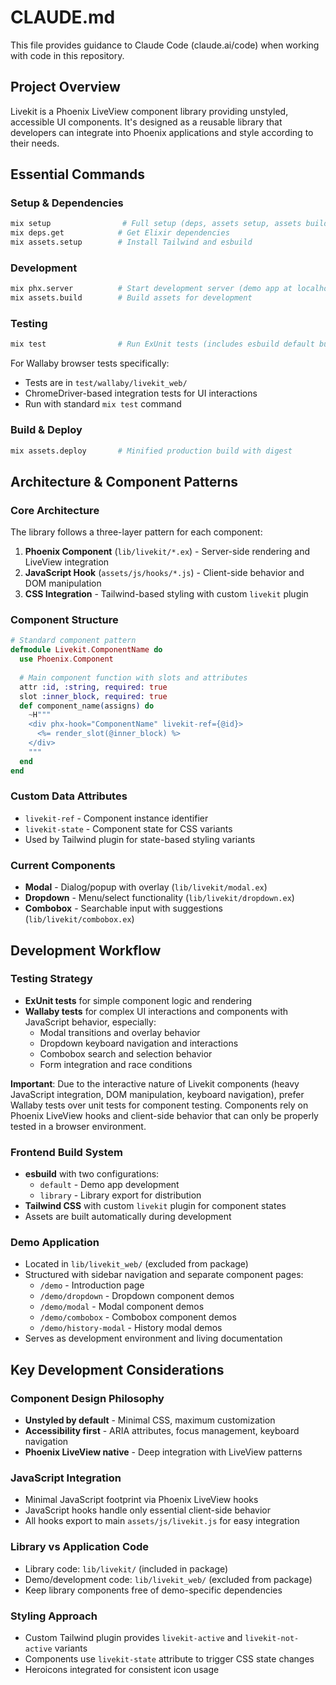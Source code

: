 # CLAUDE.md

This file provides guidance to Claude Code (claude.ai/code) when working with code in this repository.

## Project Overview

Livekit is a Phoenix LiveView component library providing unstyled, accessible UI components. It's designed as a reusable library that developers can integrate into Phoenix applications and style according to their needs.

## Essential Commands

### Setup & Dependencies
```bash
mix setup                # Full setup (deps, assets setup, assets build)
mix deps.get            # Get Elixir dependencies
mix assets.setup        # Install Tailwind and esbuild
```

### Development
```bash
mix phx.server          # Start development server (demo app at localhost:4000)
mix assets.build        # Build assets for development
```

### Testing
```bash
mix test                # Run ExUnit tests (includes esbuild default build)
```

For Wallaby browser tests specifically:
- Tests are in `test/wallaby/livekit_web/`
- ChromeDriver-based integration tests for UI interactions
- Run with standard `mix test` command

### Build & Deploy
```bash
mix assets.deploy       # Minified production build with digest
```

## Architecture & Component Patterns

### Core Architecture
The library follows a three-layer pattern for each component:
1. **Phoenix Component** (`lib/livekit/*.ex`) - Server-side rendering and LiveView integration
2. **JavaScript Hook** (`assets/js/hooks/*.js`) - Client-side behavior and DOM manipulation  
3. **CSS Integration** - Tailwind-based styling with custom `livekit` plugin

### Component Structure
```elixir
# Standard component pattern
defmodule Livekit.ComponentName do
  use Phoenix.Component
  
  # Main component function with slots and attributes
  attr :id, :string, required: true
  slot :inner_block, required: true
  def component_name(assigns) do
    ~H"""
    <div phx-hook="ComponentName" livekit-ref={@id}>
      <%= render_slot(@inner_block) %>
    </div>
    """
  end
end
```

### Custom Data Attributes
- `livekit-ref` - Component instance identifier
- `livekit-state` - Component state for CSS variants
- Used by Tailwind plugin for state-based styling variants

### Current Components
- **Modal** - Dialog/popup with overlay (`lib/livekit/modal.ex`)
- **Dropdown** - Menu/select functionality (`lib/livekit/dropdown.ex`)
- **Combobox** - Searchable input with suggestions (`lib/livekit/combobox.ex`)

## Development Workflow

### Testing Strategy
- **ExUnit tests** for simple component logic and rendering
- **Wallaby tests** for complex UI interactions and components with JavaScript behavior, especially:
  - Modal transitions and overlay behavior  
  - Dropdown keyboard navigation and interactions
  - Combobox search and selection behavior
  - Form integration and race conditions
  
**Important**: Due to the interactive nature of Livekit components (heavy JavaScript integration, DOM manipulation, keyboard navigation), prefer Wallaby tests over unit tests for component testing. Components rely on Phoenix LiveView hooks and client-side behavior that can only be properly tested in a browser environment.

### Frontend Build System
- **esbuild** with two configurations:
  - `default` - Demo app development
  - `library` - Library export for distribution
- **Tailwind CSS** with custom `livekit` plugin for component states
- Assets are built automatically during development

### Demo Application
- Located in `lib/livekit_web/` (excluded from package)
- Structured with sidebar navigation and separate component pages:
  - `/demo` - Introduction page
  - `/demo/dropdown` - Dropdown component demos
  - `/demo/modal` - Modal component demos  
  - `/demo/combobox` - Combobox component demos
  - `/demo/history-modal` - History modal demos
- Serves as development environment and living documentation

## Key Development Considerations

### Component Design Philosophy
- **Unstyled by default** - Minimal CSS, maximum customization
- **Accessibility first** - ARIA attributes, focus management, keyboard navigation
- **Phoenix LiveView native** - Deep integration with LiveView patterns

### JavaScript Integration
- Minimal JavaScript footprint via Phoenix LiveView hooks
- JavaScript hooks handle only essential client-side behavior
- All hooks export to main `assets/js/livekit.js` for easy integration

### Library vs Application Code
- Library code: `lib/livekit/` (included in package)
- Demo/development code: `lib/livekit_web/` (excluded from package)
- Keep library components free of demo-specific dependencies

### Styling Approach
- Custom Tailwind plugin provides `livekit-active` and `livekit-not-active` variants
- Components use `livekit-state` attribute to trigger CSS state changes
- Heroicons integrated for consistent icon usage
